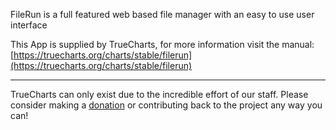 FileRun is a full featured web based file manager with an easy to use user interface

This App is supplied by TrueCharts, for more information visit the manual: [https://truecharts.org/charts/stable/filerun](https://truecharts.org/charts/stable/filerun)

---

TrueCharts can only exist due to the incredible effort of our staff.
Please consider making a [donation](https://truecharts.org/about/sponsor) or contributing back to the project any way you can!

